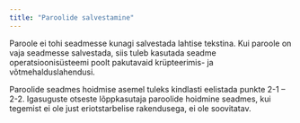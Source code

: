 ```yaml
---
title: "Paroolide salvestamine"
---
```

Paroole ei tohi seadmesse kunagi salvestada lahtise tekstina. Kui paroole on
vaja seadmesse salvestada, siis tuleb kasutada seadme operatsioonisüsteemi poolt
pakutavaid krüpteerimis- ja võtmehalduslahendusi.

Paroolide seadmes hoidmise asemel tuleks kindlasti eelistada punkte 2-1 – 2-2.
Igasuguste otseste lõppkasutaja paroolide hoidmine seadmes, kui tegemist ei ole
just eriotstarbelise rakendusega, ei ole soovitatav.
